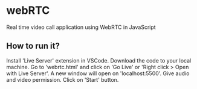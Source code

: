 # webRTC
 Real time video call application using WebRTC in JavaScript

 ## How to run it?
 Install 'Live Server' extension in VSCode.
 Download the code to your local machine.
 Go to 'webrtc.html' and click on 'Go Live' or 'Right click > Open with Live Server'.
 A new window will open on 'localhost:5500'.
 Give audio and video permission.
 Click on 'Start' button.
